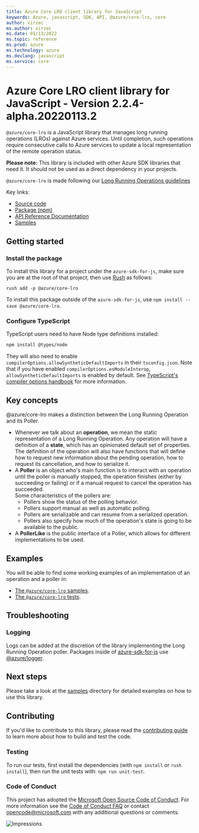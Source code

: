 ```yaml
---
title: Azure Core LRO client library for JavaScript
keywords: Azure, javascript, SDK, API, @azure/core-lro, core
author: xirzec
ms.author: xirzec
ms.date: 01/13/2022
ms.topic: reference
ms.prod: azure
ms.technology: azure
ms.devlang: javascript
ms.service: core
---
```

# Azure Core LRO client library for JavaScript - Version 2.2.4-alpha.20220113.2 


`@azure/core-lro` is a JavaScript library that manages long running operations (LROs) against Azure services. Until completion, such operations require consecutive calls to Azure services to update a local representation of the remote operation status.

**Please note:** This library is included with other Azure SDK libraries that need it. It should not be used as a direct dependency in your projects.

`@azure/core-lro` is made following our [Long Running Operations guidelines](https://azure.github.io/azure-sdk/typescript_design.html#ts-lro)

Key links:
- [Source code](https://github.com/Azure/azure-sdk-for-js/tree/main/sdk/core/core-lro)
- [Package (npm)](https://www.npmjs.com/package/@azure/core-lro) 
- [API Reference Documentation](https://docs.microsoft.com/javascript/api/@azure/core-lro) 
- [Samples](https://github.com/Azure/azure-sdk-for-js/blob/main/sdk/core/core-lro/samples)

## Getting started

### Install the package

To install this library for a project under the `azure-sdk-for-js`, make sure you are at the root of that project, then use [Rush](https://rushjs.io/) as follows:

```
rush add -p @azure/core-lro
```

To install this package outside of the `azure-sdk-for-js`, use `npm install --save @azure/core-lro`.

### Configure TypeScript

TypeScript users need to have Node type definitions installed:

```bash
npm install @types/node
```

They will also need to enable `compilerOptions.allowSyntheticDefaultImports` in their
`tsconfig.json`. Note that if you have enabled `compilerOptions.esModuleInterop`,
`allowSyntheticDefaultImports` is enabled by default.
See [TypeScript's compiler options handbook](https://www.typescriptlang.org/docs/handbook/compiler-options.html)
for more information.

## Key concepts

@azure/core-lro makes a distinction between the Long Running Operation and its Poller.

- Whenever we talk about an **operation**, we mean the static representation of a Long Running Operation.
  Any operation will have a definition of a **state**, which has an opinionated default set of properties.
  The definition of the operation will also have functions that will define how to request new information
  about the pending operation, how to request its cancellation, and how to serialize it.
- A **Poller** is an object who's main function is to interact with an operation until the poller is manually stopped,
  the operation finishes (either by succeeding or failing) or if a manual request to cancel the operation has succeeded.  
  Some characteristics of the pollers are:
    - Pollers show the status of the polling behavior.
    - Pollers support manual as well as automatic polling.
    - Pollers are serializable and can resume from a serialized operation.
    - Pollers also specify how much of the operation's state is going to be available to the public.
- A **PollerLike** is the public interface of a Poller, which allows for different implementations to be used.

## Examples

You will be able to find some working examples of an implementation of an operation and a poller in:

- [The `@azure/core-lro` samples](https://github.com/Azure/azure-sdk-for-js/tree/main/sdk/core/core-lro/samples).
- [The `@azure/core-lro` tests](https://github.com/Azure/azure-sdk-for-js/tree/main/sdk/core/core-lro/test).

## Troubleshooting

### Logging

Logs can be added at the discretion of the library implementing the Long Running Operation poller.
Packages inside of [azure-sdk-for-js](https://github.com/Azure/azure-sdk-for-js) use
[@azure/logger](https://github.com/Azure/azure-sdk-for-js/tree/main/sdk/core/logger).

## Next steps

Please take a look at the [samples](https://github.com/Azure/azure-sdk-for-js/blob/main/sdk/core/core-lro/samples) directory for detailed examples on how to use this library.

## Contributing

If you'd like to contribute to this library, please read the [contributing guide](https://github.com/Azure/azure-sdk-for-js/blob/main/CONTRIBUTING.md) to learn more about how to build and test the code.

### Testing

To run our tests, first install the dependencies (with `npm install` or `rush install`),
then run the unit tests with: `npm run unit-test`.

### Code of Conduct

This project has adopted the [Microsoft Open Source Code of Conduct](https://opensource.microsoft.com/codeofconduct/).
For more information see the [Code of Conduct FAQ](https://opensource.microsoft.com/codeofconduct/faq/) or
contact [opencode@microsoft.com](mailto:opencode@microsoft.com) with any additional questions or comments.

![Impressions](https://azure-sdk-impressions.azurewebsites.net/api/impressions/azure-sdk-for-js%2Fsdk%2Fcore%2Fcore-lro%2FREADME.png)

